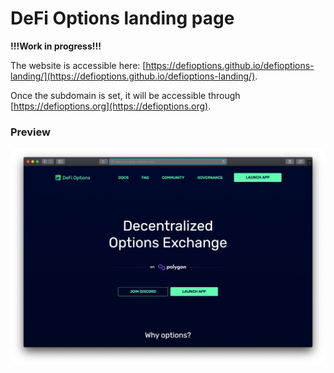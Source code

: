# DeFi Options landing page

**!!!Work in progress!!!**

The website is accessible here: [https://defioptions.github.io/defioptions-landing/](https://defioptions.github.io/defioptions-landing/).

Once the subdomain is set, it will be accessible through [https://defioptions.org](https://defioptions.org).

### Preview

![](assets/img/preview.png)
